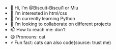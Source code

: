 - 👋 Hi, I’m @Biscuit-Biscui1 or Miu
- 👀 I’m interested in html/css
- 🌱 I’m currently learning Python
- 💞️ I’m looking to collaborate on different projects
- 📫 How to reach me: don't
- 😄 Pronouns: cat
- ⚡ Fun fact: cats can also code(source: trust me)

<!---
Biscuit-Biscui1/Biscuit-Biscui1 is a ✨ special ✨ repository because its `README.md` (this file) appears on your GitHub profile.
You can click the Preview link to take a look at your changes.
--->
